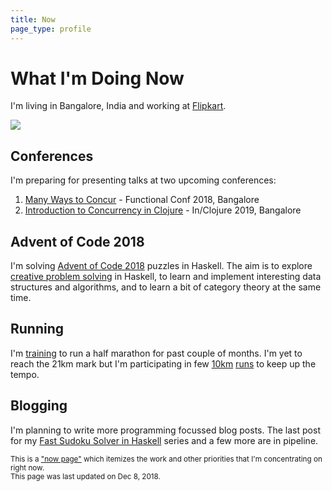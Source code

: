 ```yaml
---
title: Now
page_type: profile
---
```

# What I'm Doing Now

I'm living in Bangalore, India and working at [Flipkart].

![](/photos/images/267877f8859da046870a2342b70e2cf6.jpg)

## Conferences

I'm preparing for presenting talks at two upcoming conferences:

1. [Many Ways to Concur] - Functional Conf 2018, Bangalore
2. [Introduction to Concurrency in Clojure] - In/Clojure 2019, Bangalore

## Advent of Code 2018

I'm solving [Advent of Code 2018] puzzles in Haskell. The aim is to explore [creative problem solving] in Haskell, to learn and implement interesting data structures and algorithms, and to learn a bit of category theory at the same time.

## Running

I'm [training] to run a half marathon for past couple of months. I'm yet to reach the 21km mark but I'm participating in few [10km][1] [runs][2] to keep up the tempo.

## Blogging

I'm planning to write more programming focussed blog posts. The last post for my [Fast Sudoku Solver in Haskell] series and a few more are in pipeline.

<small>This is a ["now page"] which itemizes the work and other priorities that I'm concentrating on right now.<br>This page was last updated on Dec 8, 2018.</small>

[Flipkart]: https://www.flipkart.com/about-us
[Many Ways to Concur]: https://confengine.com/functional-conf-2018/proposal/7749/many-ways-to-concur
[Introduction to Concurrency in Clojure]: https://inclojure.org/#schedule
[Advent of Code 2018]: https://adventofcode.com/2018
[creative problem solving]: https://github.com/abhin4v/aoc18/
[training]: /activities/
[Fast Sudoku Solver in Haskell]: /posts/fast-sudoku-solver-in-haskell-1/
["now page"]: https://nownownow.com/about

[1]: http://run.bhumi.ngo/bengaluru/
[2]: http://midnightmarathon.in/
